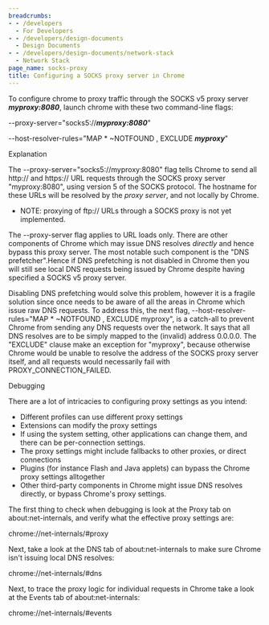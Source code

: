 ```yaml
---
breadcrumbs:
- - /developers
  - For Developers
- - /developers/design-documents
  - Design Documents
- - /developers/design-documents/network-stack
  - Network Stack
page_name: socks-proxy
title: Configuring a SOCKS proxy server in Chrome
---
```


To configure chrome to proxy traffic through the SOCKS v5 proxy server
***myproxy:8080***, launch chrome with these two command-line flags:

--proxy-server="socks5://***myproxy:8080***"

--host-resolver-rules="MAP \* ~NOTFOUND , EXCLUDE ***myproxy***"

Explanation

The --proxy-server="socks5://myproxy:8080" flag tells Chrome to send all http://
and https:// URL requests through the SOCKS proxy server "myproxy:8080", using
version 5 of the SOCKS protocol. The hostname for these URLs will be resolved by
the *proxy server*, and not locally by Chrome.

*   NOTE: proxying of ftp:// URLs through a SOCKS proxy is not yet
            implemented.

The --proxy-server flag applies to URL loads only. There are other components of
Chrome which may issue DNS resolves *directly* and hence bypass this proxy
server. The most notable such component is the "DNS prefetcher".Hence if DNS
prefetching is not disabled in Chrome then you will still see local DNS requests
being issued by Chrome despite having specified a SOCKS v5 proxy server.

Disabling DNS prefetching would solve this problem, however it is a fragile
solution since once needs to be aware of all the areas in Chrome which issue raw
DNS requests. To address this, the next flag, --host-resolver-rules="MAP \*
~NOTFOUND , EXCLUDE myproxy", is a catch-all to prevent Chrome from sending any
DNS requests over the network. It says that all DNS resolves are to be simply
mapped to the (invalid) address 0.0.0.0. The "EXCLUDE" clause make an exception
for "myproxy", because otherwise Chrome would be unable to resolve the address
of the SOCKS proxy server itself, and all requests would necessarily fail with
PROXY_CONNECTION_FAILED.

Debugging

There are a lot of intricacies to configuring proxy settings as you intend:

*   Different profiles can use different proxy settings
*   Extensions can modify the proxy settings
*   If using the system setting, other applications can change them, and
            there can be per-connection settings.
*   The proxy settings might include fallbacks to other proxies, or
            direct connections
*   Plugins (for instance Flash and Java applets) can bypass the Chrome
            proxy settings alltogether
*   Other third-party components in Chrome might issue DNS resolves
            directly, or bypass Chrome's proxy settings.

The first thing to check when debugging is look at the Proxy tab on
about:net-internals, and verify what the effective proxy settings are:

chrome://net-internals/#proxy

Next, take a look at the DNS tab of about:net-internals to make sure Chrome
isn't issuing local DNS resolves:

chrome://net-internals/#dns

Next, to trace the proxy logic for individual requests in Chrome take a look at
the Events tab of about:net-internals:

chrome://net-internals/#events